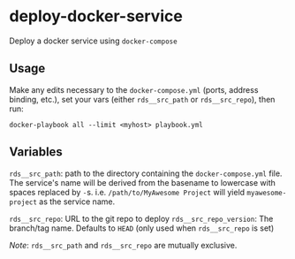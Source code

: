 # deploy-docker-service

Deploy a docker service using `docker-compose`

## Usage

Make any edits necessary to the `docker-compose.yml` (ports, address binding,
etc.), set your vars (either `rds__src_path` or `rds__src_repo`), then run:

`docker-playbook all --limit <myhost> playbook.yml`

## Variables

`rds__src_path`: path to the directory containing the `docker-compose.yml`
file. The service's name will be derived from the basename to lowercase with
spaces replaced by `-`s. i.e. `/path/to/MyAwesome Project` will yield
`myawesome-project` as the service name.

`rds__src_repo`: URL to the git repo to deploy
`rds__src_repo_version`: The branch/tag name. Defaults to `HEAD` (only used
when `rds__src_repo` is set)

*Note*: `rds__src_path` and `rds__src_repo` are mutually exclusive.
